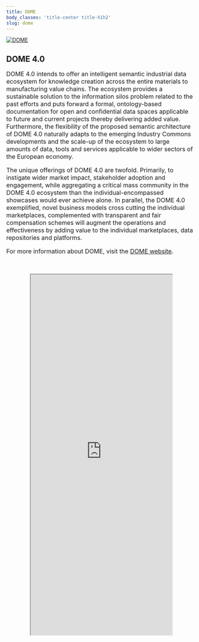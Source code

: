 ```yaml
---
title: DOME
body_classes: 'title-center title-h1h2'
slug: dome
---
```


<div class="intro-container three-quarter-width">
	<div class="intro-left">
		<a href="https://dome40.eu/" target="_blank" >
			<img src="/user/images/dome/header.jpg" class="header-image" alt="DOME" />
		</a>
	</div>
	<div class="intro-center">
		<h2 style="text-align: left;">DOME 4.0</h2>
		<p style="font-size: 12pt !important;">
			DOME 4.0 intends to offer an intelligent semantic industrial data ecosystem for knowledge creation across the entire materials to manufacturing value chains. The ecosystem provides a sustainable solution to the information silos problem related to the past efforts and puts forward a formal, ontology-based documentation for open and confidential data spaces applicable to future and current projects thereby delivering added value. Furthermore, the flexibility of the proposed semantic architecture of DOME 4.0 naturally adapts to the emerging Industry Commons developments and the scale-up of the ecosystem to large amounts of data, tools and services applicable to wider sectors of the European economy.
		​</p>
		<p style="font-size: 12pt !important;">
			The unique offerings of DOME 4.0 are twofold. Primarily, to instigate wider market impact, stakeholder adoption and engagement, while aggregating a critical mass community in the DOME 4.0 ecosystem than the individual-encompassed showcases would ever achieve alone. In parallel, the DOME 4.0 exemplified, novel business models cross cutting the individual marketplaces, complemented with transparent and fair compensation schemes will augment the operations and effectiveness by adding value to the individual marketplaces, data repositories and platforms.
		</p>
		<p style="font-size: 12pt !important;">
			For more information about DOME, visit the <a href="https://dome40.eu/">DOME website</a>.
		</p>
	</div>
</div>


<div id="map-container" class="full-width" style="height: 960px; margin-top: 50px;">
	<div id="map-inner" style="width: 75%; height: 100%; margin: 0 auto; position: relative;">
		<iframe id="map-frame" width="100%" height="100%" src="http://kg.cmclinnovations.com:81/dome/visualisation/" />
	</div>
</div>
